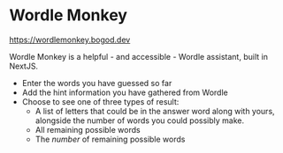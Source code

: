 # Wordle Monkey
https://wordlemonkey.bogod.dev

Wordle Monkey is a helpful - and accessible - Wordle assistant, built in NextJS.

- Enter the words you have guessed so far
- Add the hint information you have gathered from Wordle
- Choose to see one of three types of result:
  - A list of letters that could be in the answer word along with yours, alongside the number of words you could possibly make.
  - All remaining possible words
  - The _number_ of remaining possible words
